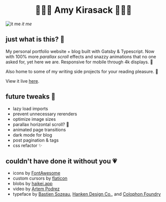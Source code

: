 <h1 align="center">
  👩🏻‍💻 Amy Kirasack 👩🏻‍💻
</h1>

![it me](https://media.giphy.com/media/LWJ7cKyiWPCnVyuAhT/giphy.gif)
_it me_

## just what is this? 🤔

My personal portfolio website + blog built with Gatsby & Typescript. Now with 100% more _parallax scroll_ effects and snazzy animations that no one asked for, yet here we are. Responsive for mobile through 4k displays. 🤞

Also home to some of my writing side projects for your reading pleasure. 📖

View it live [here](https://www.amykirasack.com).

## future tweaks 🔮

- lazy load imports
- prevent unnecessary rerenders
- optimize image sizes
- parallax horizontal scroll? 🐁
- animated page transitions
- dark mode for blog
- post pagination & tags
- css refactor ✨

## couldn't have done it without you 💗

- icons by [FontAwesome](https://fontawesome.com/)
- custom cursors by [flaticon](https://www.flaticon.com/)
- blobs by [haikei.app](https://haikei.app/)
- video by [Artem Podrez](https://www.pexels.com/video/laptop-computer-on-white-table-4884233/)
- typeface by [Bastien Sozeau](https://open-foundry.com/fonts/young_serif_regular), [Hanken Design Co.](https://hanken.co/products/glacial-indifference), and [Colophon Foundry](https://fonts.google.com/specimen/DM+Mono)
